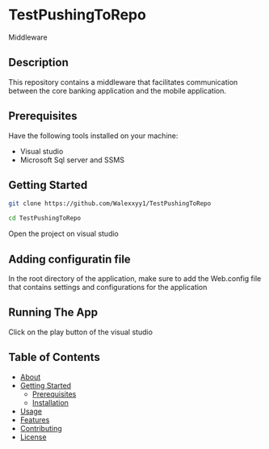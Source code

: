 # TestPushingToRepo
Middleware
## Description
This repository contains a middleware that facilitates communication between the core banking application and the mobile application.

## Prerequisites
Have the following tools installed on your machine:
- Visual studio
- Microsoft Sql server and SSMS

## Getting Started
```bash
git clone https://github.com/Walexxyy1/TestPushingToRepo

cd TestPushingToRepo
```
Open the project on visual studio

## Adding configuratin file
In the root directory of the application, make sure to add the Web.config file that contains settings and configurations for the application

## Running The App
Click on the play button of the visual studio


## Table of Contents
- [About](#about)
- [Getting Started](#getting-started)
  - [Prerequisites](#prerequisites)
  - [Installation](#installation)
- [Usage](#usage)
- [Features](#features)
- [Contributing](#contributing)
- [License](#license)






